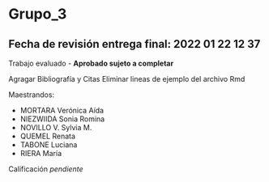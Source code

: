 # Grupo_3

## Fecha de revisión entrega final: 2022 01 22 12 37
Trabajo evaluado - **Aprobado sujeto a completar**

Agragar Bibliografía y Citas
Eliminar lineas de ejemplo del archivo Rmd



Maestrandos:

* MORTARA Verónica Aída
* NIEZWIIDA Sonia Romina
* NOVILLO V. Sylvia M.
* QUEMEL Renata
* TABONE Luciana
* RIERA María

Calificación *pendiente*

